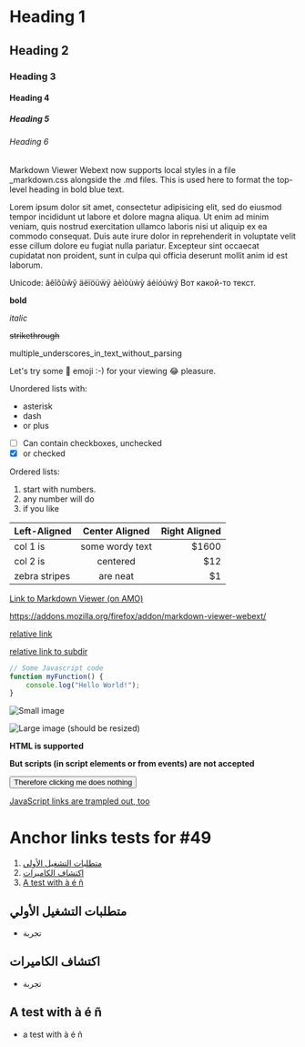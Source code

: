 ﻿# Heading 1
## Heading 2
### Heading 3
#### Heading 4
##### Heading 5
###### Heading 6

Markdown Viewer Webext now supports local styles in a file _markdown.css alongside the .md files.
This is used here to format the top-level heading in bold blue text.

Lorem ipsum dolor sit amet, consectetur adipisicing elit, sed do eiusmod
tempor incididunt ut labore et dolore magna aliqua. Ut enim ad minim veniam,
quis nostrud exercitation ullamco laboris nisi ut aliquip ex ea commodo
consequat. Duis aute irure dolor in reprehenderit in voluptate velit esse
cillum dolore eu fugiat nulla pariatur. Excepteur sint occaecat cupidatat non
proident, sunt in culpa qui officia deserunt mollit anim id est laborum.

Unicode: âêîôûŵŷ äëïöüẅÿ àèìòùẁỳ áéíóúẃý   Вот какой-то текст.

**bold**

*italic*

~~strikethrough~~

multiple_underscores_in_text_without_parsing

Let's try some :slightly_smiling_face: emoji :-) for your viewing :joy: pleasure.

Unordered lists with:
- asterisk
- dash
- or plus
- [ ] Can contain checkboxes, unchecked
- [X] or checked

Ordered lists:
1. start with numbers.
2. any number will do
3. if you like

| Left-Aligned  | Center Aligned  | Right Aligned |
| :------------ |:---------------:| -----:|
| col 1 is      | some wordy text | $1600 |
| col 2 is      | centered        |   $12 |
| zebra stripes | are neat        |    $1 |

[Link to Markdown Viewer (on AMO)](https://addons.mozilla.org/firefox/addon/markdown-viewer-webext/)

https://addons.mozilla.org/firefox/addon/markdown-viewer-webext/

[relative link](test-nobom.md)

[relative link to subdir](sub/hello-sub.md)

```js
// Some Javascript code
function myFunction() {
	console.log("Hello World!");
}
```

![Small image](http://lorempixel.com/400/200/)

![Large image (should be resized)](http://lorempixel.com/1200/200/)

<strong>HTML is supported</strong>

<strong onclick="alert('XSS')">But scripts (in script elements or from events) are not accepted</strong>

<button onclick="alert('XSS')" onload="console.log('loaded')">Therefore clicking me does nothing</button>

<script type="text/javascript">console.log('XSS');</script>

<a href=" JavaScript:alert('XSS')">JavaScript links are trampled out, too</a>

# Anchor links tests for #49

1. [متطلبات التشغيل الأولي](#متطلبات-التشغيل-الأولي)
2. [اكتشاف الكاميرات](#اكتشاف-الكاميرات)
3. [A test with à é ñ](#a-test-with-à-é-ñ)

## متطلبات التشغيل الأولي
* تجربة

## اكتشاف الكاميرات
* تجربة

## A test with à é ñ
* a test with à é ñ
